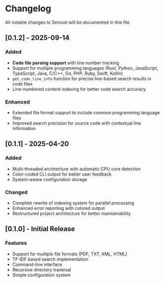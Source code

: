 # Changelog

All notable changes to Seroost will be documented in this file.

## [0.1.2] - 2025-09-14

### Added

- **Code file parsing support** with line number tracking
- Support for multiple programming languages (Rust, Python, JavaScript, TypeScript, Java, C/C++, Go, PHP, Ruby, Swift, Kotlin)
- `get_code_line_info` function for precise line-based search results in code files
- Line-numbered content indexing for better code search accuracy

### Enhanced

- Extended file format support to include common programming language files
- Improved search precision for source code with contextual line information

## [0.1.1] - 2025-04-20

### Added

- Multi-threaded architecture with automatic CPU core detection
- Color-coded CLI output for better user feedback
- System-aware configuration storage

### Changed

- Complete rewrite of indexing system for parallel processing
- Enhanced error reporting with colored output
- Restructured project architecture for better maintainability

## [0.1.0] - Initial Release

### Features

- Support for multiple file formats (PDF, TXT, XML, HTML)
- TF-IDF based search implementation
- Command-line interface
- Recursive directory traversal
- Simple configuration system
